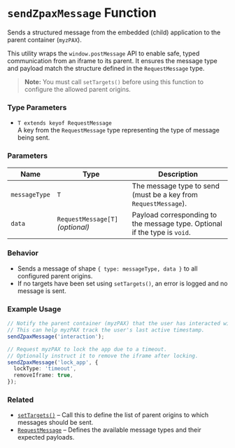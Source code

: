 # `sendZpaxMessage` Function

Sends a structured message from the embedded (child) application to the parent container (`myzPAX`).

This utility wraps the `window.postMessage` API to enable safe, typed communication from an iframe to its parent. It ensures the message type and payload match the structure defined in the `RequestMessage` type.

> **Note:** You must call `setTargets()` before using this function to configure the allowed parent origins.

### Type Parameters

- `T extends keyof RequestMessage`  
  A key from the `RequestMessage` type representing the type of message being sent.

### Parameters

| Name          | Type                             | Description                                                                |
| ------------- | -------------------------------- | -------------------------------------------------------------------------- |
| `messageType` | `T`                              | The message type to send (must be a key from `RequestMessage`).            |
| `data`        | `RequestMessage[T]` _(optional)_ | Payload corresponding to the message type. Optional if the type is `void`. |

### Behavior

- Sends a message of shape `{ type: messageType, data }` to all configured parent origins.
- If no targets have been set using `setTargets()`, an error is logged and no message is sent.

### Example Usage

```ts
// Notify the parent container (myzPAX) that the user has interacted with the app.
// This can help myzPAX track the user's last active timestamp.
sendZpaxMessage('interaction');
```

```ts
// Request myzPAX to lock the app due to a timeout.
// Optionally instruct it to remove the iframe after locking.
sendZpaxMessage('lock_app', {
  lockType: 'timeout',
  removeIframe: true,
});
```

### Related

- [`setTargets()`](./setTargets.md) – Call this to define the list of parent origins to which messages should be sent.
- [`RequestMessage`](../request-message/) – Defines the available message types and their expected payloads.
